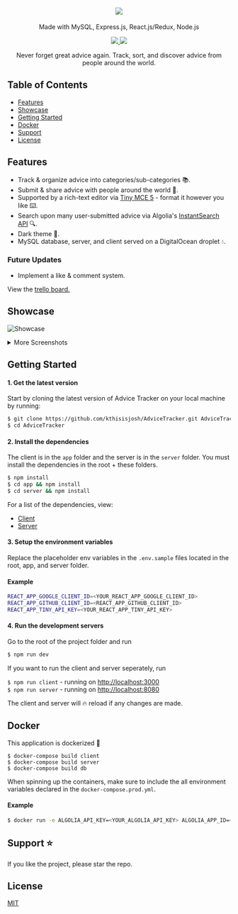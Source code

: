 <h1 align="center">
<img src="https://github.com/kthisisjosh/readme-assets/blob/master/advicetracker/AdviceLogo.png"/>
</h1>
<p align="center">
Made with MySQL, Express.js, React.js/Redux, Node.js
</p>
<p align="center">
  <a href="https://travis-ci.org/kthisisjosh/AdviceTracker">
    <img src="https://travis-ci.org/kthisisjosh/AdviceTracker.svg?branch=master" />
  </a>
  <a href="https://coveralls.io/github/kthisisjosh/AdviceTracker?branch=master">
    <img src="https://coveralls.io/repos/github/kthisisjosh/AdviceTracker/badge.svg?branch=master" />
  </a>
</p>
  
<p align="center">
  Never forget great advice again. Track, sort, and discover advice from people around the world.
</p>

## Table of Contents
- [Features](#features)
- [Showcase](#showcase)
- [Getting Started](#getting-started)
- [Docker](#docker)
- [Support](#support-)
- [License](#license)

## Features
- Track & organize advice into categories/sub-categories 📚.
- Submit & share advice with people around the world 🔗.
- Supported by a rich-text editor via [Tiny MCE 5](https://www.tiny.cloud/features) - format it however you like ⌨️.
- Search upon many user-submitted advice via Algolia's [InstantSearch API](https://www.algolia.com/products/instantsearch/) 🔍.
- Dark theme 🌙.
- MySQL database, server, and client served on a DigitalOcean droplet 💧.

### Future Updates
- Implement a like & comment system.

View the [trello board.](https://trello.com/b/tDeajdxb)

## Showcase

![Showcase](https://github.com/kthisisjosh/readme-assets/blob/master/advicetracker/Showcase.gif)

<details>
  <summary>More Screenshots</summary>
  
  Landing Page
  <img src="https://github.com/kthisisjosh/readme-assets/blob/master/advicetracker/Landing.JPG"/>
  
  Dashboard Page
  <img src="https://github.com/kthisisjosh/readme-assets/blob/master/advicetracker/Dashboard.JPG"/>
  
  Category Page
  <img src="https://github.com/kthisisjosh/readme-assets/blob/master/advicetracker/Category.JPG"/>
  
  Browse Page
  <img src="https://github.com/kthisisjosh/readme-assets/blob/master/advicetracker/Browse.JPG"/>
  
  Profile Page
  <img src="https://github.com/kthisisjosh/readme-assets/blob/master/advicetracker/Profile.JPG"/>
  
</details>

## Getting Started

#### 1. Get the latest version

Start by cloning the latest version of Advice Tracker on your local machine by running:

```sh
$ git clone https://github.com/kthisisjosh/AdviceTracker.git AdviceTracker
$ cd AdviceTracker
```

#### 2. Install the dependencies

The client is in the `app` folder and the server is in the `server` folder. You must install the dependencies in the root + these folders.

```sh
$ npm install
$ cd app && npm install
$ cd server && npm install
```

For a list of the dependencies, view:

- [Client](https://github.com/kthisisjosh/AdviceTracker/blob/master/app/README.md)
- [Server](https://github.com/kthisisjosh/AdviceTracker/blob/master/server/README.md)

#### 3. Setup the environment variables

Replace the placeholder env variables in the `.env.sample` files located in the root, app, and server folder.

#### Example
```sh
REACT_APP_GOOGLE_CLIENT_ID=<YOUR_REACT_APP_GOOGLE_CLIENT_ID>
REACT_APP_GITHUB_CLIENT_ID=<REACT_APP_GITHUB_CLIENT_ID>
REACT_APP_TINY_API_KEY=<YOUR_REACT_APP_TINY_API_KEY>
```

#### 4. Run the development servers

Go to the root of the project folder and run

```sh
$ npm run dev
```

If you want to run the client and server seperately, run

`$ npm run client` - running on [http://localhost:3000](http://localhost:3000) <br/>
`$ npm run server` - running on [http://localhost:8080](http://localhost:8080) <br/>

The client and server will 🔥 reload if any changes are made.

## Docker

This application is dockerized 🐳

`$ docker-compose build client` <br/>
`$ docker-compose build server` <br/>
`$ docker-compose build db` <br/>

When spinning up the containers, make sure to include the all environment variables declared in the `docker-compose.prod.yml`.

#### Example

```sh
$ docker run -e ALGOLIA_API_KEY=<YOUR_ALGOLIA_API_KEY> ALGOLIA_APP_ID=<YOUR_ALGOLIA_APP_ID> -d <container>
```

## Support ⭐
If you like the project, please star the repo.

## License
[MIT](https://github.com/kthisisjosh/AdviceTracker/blob/master/LICENSE)
